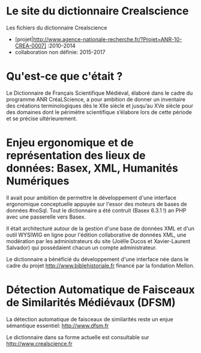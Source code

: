 # Le site du dictionnaire Crealscience
Les fichiers du dictionnaire Crealscience 
 - [projet|http://www.agence-nationale-recherche.fr/?Projet=ANR-10-CREA-0007] :2010-2014
 - collaboration non définie: 2015-2017

# Qu'est-ce que c'était ?

Le Dictionnaire de Français Scientifique Médiéval, élaboré dans le cadre du programme ANR CréaLScience, a pour ambition de donner un inventaire des créations terminologiques dès le XIIe siècle et jusqu’au XVe siècle pour des domaines dont le périmètre scientifique s’élabore lors de cette période et se précise ultérieurement.

# Enjeu ergonomique et de représentation des lieux de données: Basex, XML, Humanités Numériques 

Il avait pour ambition de permettre le développement d'une interface ergonomique conceptuelle appuyée sur l'essor des moteurs de bases de données #noSql. Tout le dictionnaire a été contruit (Basex 6.3.1 !) an PHP avec une passerelle vers Basex.

Il était architecturé autour de la gestion d'une base de données XML et d'un outil WYSIWIG en ligne pour l'édition collaborative de données XML, une modération par les administrateurs du site (Joëlle Ducos et Xavier-Laurent Salvador) qui possédaient chacun un compte administrateur.

Le dictionnaire a bénéficié du développement d'une interface née dans le cadre du projet http://www.biblehistoriale.fr financé par la fondation Mellon. 

# Détection Automatique de Faisceaux de Similarités Médiévaux (DFSM)

La détection automatique de faisceaux de similarités reste un enjue sémantique essentiel: http://www.dfsm.fr

Le dictionnaire dans sa forme actuelle est consultable sur http://www.crealscience.fr

